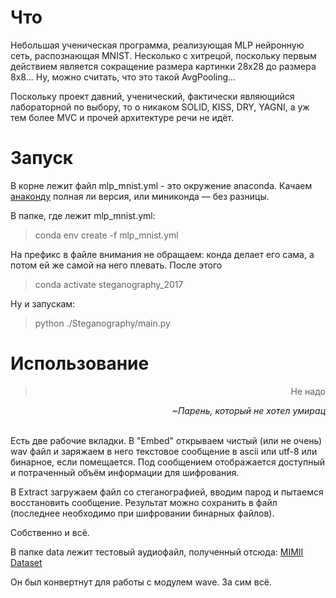 # Что

Небольшая ученическая программа, реализующая MLP нейронную сеть, распознающая MNIST. Несколько с хитрецой, поскольку первым действием является сокращение размера картинки 28х28 до размера 8х8... Ну, можно считать, что это такой AvgPooling...

Поскольку проект давний, ученический, фактически являющийся лабораторной по выбору, то о никаком SOLID, KISS, DRY, YAGNI, а уж тем более MVC и прочей архитектуре речи не идёт.

# Запуск

В корне лежит файл mlp_mnist.yml - это окружение anaconda.
Качаем [анаконду](https://docs.anaconda.com/anaconda/install/) полная ли версия, или миниконда — без разницы.

В папке, где лежит mlp_mnist.yml:

> conda env create -f mlp_mnist.yml

На префикс в файле внимания не обращаем: конда делает его сама, а потом ей же самой на него плевать.
После этого

> conda activate steganography_2017

Ну и запускам:

> python ./Steganography/main.py

# Использование

<div style="text-align:right;"><blockquote>Не надо</blockquote> <i>~Парень, который не хотел умирац</i></div>  
  
</br>

Есть две рабочие вкладки. В "Embed" открываем чистый (или не очень) wav файл и заряжаем в него текстовое сообщение в ascii или utf-8 или бинарное, если помещается. Под сообщением отображается доступный и потраченный объём информации для шифрования.

В Extract загружаем файл со стеганографией, вводим парод и пытаемся восстановить сообщение. Результат можно сохранить в файл (последнее необходимо при шифровании бинарных файлов).

Собственно и всё.

В папке data лежит тестовый аудиофайл, полученный отсюда:
[MIMII Dataset](https://zenodo.org/record/3384388#.XZISikZKjb0)

Он был конвертнут для работы с модулем wave. За сим всё.
